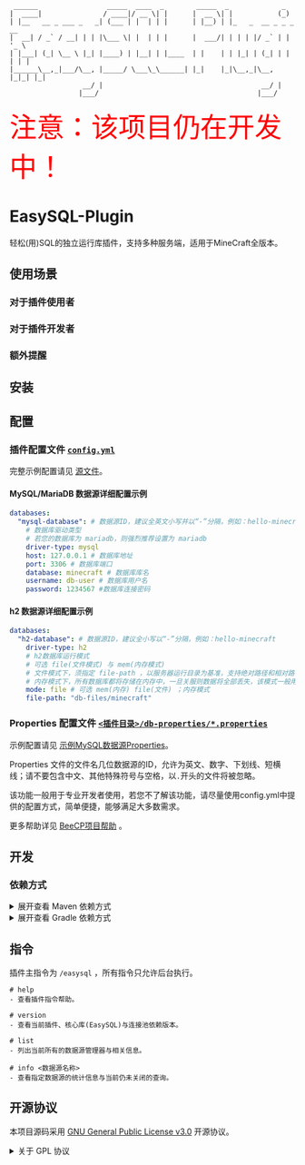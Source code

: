 ```text
 ______                 _____  ____  _        _____  _             _       
|  ____|               / ____|/ __ \| |      |  __ \| |           (_)      
| |__   __ _ ___ _   _| (___ | |  | | |      | |__) | |_   _  __ _ _ _ __  
|  __| / _` / __| | | |\___ \| |  | | |      |  ___/| | | | |/ _` | | '_ \ 
| |___| (_| \__ \ |_| |____) | |__| | |____  | |    | | |_| | (_| | | | | |
|______\__,_|___/\__, |_____/ \___\_\______| |_|    |_|\__,_|\__, |_|_| |_|
                  __/ |                                       __/ |        
                 |___/                                       |___/         
```

<font size="20" color="red">注意：该项目仍在开发中！</font>

# EasySQL-Plugin

轻松(用)SQL的独立运行库插件，支持多种服务端，适用于MineCraft全版本。

## 使用场景

### 对于插件使用者

### 对于插件开发者

### 额外提醒

## 安装

## 配置

### 插件配置文件 [`config.yml`](easysql-plugin-core/src/main/resources/config.yml)

完整示例配置请见 [源文件](easysql-plugin-core/src/main/resources/config.yml)。

#### MySQL/MariaDB 数据源详细配置示例

```yaml
databases:
  "mysql-database": # 数据源ID，建议全英文小写并以“-”分隔，例如：hello-minecraft
    # 数据库驱动类型
    # 若您的数据库为 mariadb，则强烈推荐设置为 mariadb
    driver-type: mysql
    host: 127.0.0.1 # 数据库地址
    port: 3306 # 数据库端口
    database: minecraft # 数据库库名
    username: db-user # 数据库用户名
    password: 1234567 #数据库连接密码
```

#### h2 数据源详细配置示例

```yaml
databases:
  "h2-database": # 数据源ID，建议全小写以“-”分隔，例如：hello-minecraft
    driver-type: h2
    # h2数据库运行模式
    # 可选 file(文件模式) 与 mem(内存模式)
    # 文件模式下，须指定 file-path ，以服务器运行目录为基准，支持绝对路径和相对路径。
    # 内存模式下，所有数据库都将存储在内存中，一旦关服则数据将全部丢失，该模式一般用于测试
    mode: file # 可选 mem(内存) file(文件) ；内存模式
    file-path: "db-files/minecraft"
```

### Properties 配置文件 [`<插件目录>/db-properties/*.properties`](easysql-plugin-core/src/main/resources/db-properties/.example-mysql.properties)

示例配置请见 [示例MySQL数据源Properties](easysql-plugin-core/src/main/resources/db-properties/.example-mysql.properties)。

Properties 文件的文件名几位数据源的ID，允许为英文、数字、下划线、短横线；请不要包含中文、其他特殊符号与空格，以`.`开头的文件将被忽略。

该功能一般用于专业开发者使用，若您不了解该功能，请尽量使用config.yml中提供的配置方式，简单便捷，能够满足大多数需求。

更多帮助详见 [BeeCP项目帮助](https://github.com/Chris2018998/BeeCP) 。

## 开发

### 依赖方式

<details>
<summary>展开查看 Maven 依赖方式</summary>

```xml

<project>
    <repositories>

        <repository>
            <!--采用Maven中心库，安全稳定，但版本更新需要等待同步-->
            <id>maven</id>
            <name>Maven Central</name>
            <url>https://repo1.maven.org/maven2</url>
        </repository>

        <repository>
            <!--采用github依赖库，安全稳定，但需要配置 (推荐)-->
            <id>EasySQL-Plugin</id>
            <name>GitHub Packages</name>
            <url>https://maven.pkg.github.com/CarmJos/EasySQL-Plugin</url>
        </repository>

        <repository>
            <!--采用我的私人依赖库，简单方便，但可能因为变故而无法使用-->
            <id>carm-repo</id>
            <name>Carm's Repo</name>
            <url>https://repo.carm.cc/repository/maven-public/</url>
        </repository>

    </repositories>

    <dependencies>

        <dependency>
            <groupId>cc.carm.plugin</groupId>
            <artifactId>easysql-plugin-api</artifactId>
            <version>[LATEST RELEASE]</version>
            <scope>provided</scope>
        </dependency>

    </dependencies>
</project>
```

</details>

<details>
<summary>展开查看 Gradle 依赖方式</summary>

```groovy
repositories {

    //采用Maven中心库，安全稳定，但版本更新需要等待同步
    mavenCentral()

    // 采用github依赖库，安全稳定，但需要配置 (推荐)
    maven { url 'https://maven.pkg.github.com/CarmJos/EasySQL-Plugin' }

    // 采用我的私人依赖库，简单方便，但可能因为变故而无法使用
    maven { url 'https://repo.carm.cc/repository/maven-public/' }
}

dependencies {
    compileOnly "cc.carm.plugin:easysql-plugin-api:[LATEST RELEASE]"
}
```

</details>

## 指令

插件主指令为 `/easysql` ，所有指令只允许后台执行。

```text
# help
- 查看插件指令帮助。

# version
- 查看当前插件、核心库(EasySQL)与连接池依赖版本。

# list
- 列出当前所有的数据源管理器与相关信息。

# info <数据源名称>
- 查看指定数据源的统计信息与当前仍未关闭的查询。
```

## 开源协议

本项目源码采用 [GNU General Public License v3.0](https://opensource.org/licenses/GPL-3.0) 开源协议。

<details>
  <summary>关于 GPL 协议</summary>

> GNU General Public Licence (GPL) 有可能是开源界最常用的许可模式。GPL 保证了所有开发者的权利，同时为使用者提供了足够的复制，分发，修改的权利：
>
> #### 可自由复制
> 你可以将软件复制到你的电脑，你客户的电脑，或者任何地方。复制份数没有任何限制。
> #### 可自由分发
> 在你的网站提供下载，拷贝到U盘送人，或者将源代码打印出来从窗户扔出去（环保起见，请别这样做）。
> #### 可以用来盈利
> 你可以在分发软件的时候收费，但你必须在收费前向你的客户提供该软件的 GNU GPL 许可协议，以便让他们知道，他们可以从别的渠道免费得到这份软件，以及你收费的理由。
> #### 可自由修改
> 如果你想添加或删除某个功能，没问题，如果你想在别的项目中使用部分代码，也没问题，唯一的要求是，使用了这段代码的项目也必须使用 GPL 协议。
>
> 需要注意的是，分发的时候，需要明确提供源代码和二进制文件，另外，用于某些程序的某些协议有一些问题和限制，你可以看一下 @PierreJoye 写的 Practical Guide to GPL Compliance 一文。使用 GPL 协议，你必须在源代码代码中包含相应信息，以及协议本身。
>
> *以上文字来自 [五种开源协议GPL,LGPL,BSD,MIT,Apache](https://www.oschina.net/question/54100_9455) 。*
</details>

